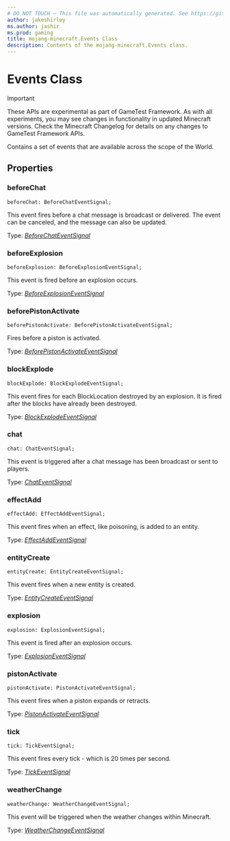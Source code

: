 ```yaml
---
# DO NOT TOUCH — This file was automatically generated. See https://github.com/Mojang/MinecraftScriptingApiDocsGenerator to modify descriptions, examples, etc.
author: jakeshirley
ms.author: jashir
ms.prod: gaming
title: mojang-minecraft.Events Class
description: Contents of the mojang-minecraft.Events class.
---
```

# Events Class
>[!IMPORTANT]
>These APIs are experimental as part of GameTest Framework. As with all experiments, you may see changes in functionality in updated Minecraft versions. Check the Minecraft Changelog for details on any changes to GameTest Framework APIs.

Contains a set of events that are available across the scope of the World.

## Properties
### **beforeChat**
`beforeChat: BeforeChatEventSignal;`

This event fires before a chat message is broadcast or delivered. The event can be canceled, and the message can also be updated.

Type: [*BeforeChatEventSignal*](BeforeChatEventSignal.md)


### **beforeExplosion**
`beforeExplosion: BeforeExplosionEventSignal;`

This event is fired before an explosion occurs.

Type: [*BeforeExplosionEventSignal*](BeforeExplosionEventSignal.md)


### **beforePistonActivate**
`beforePistonActivate: BeforePistonActivateEventSignal;`

Fires before a piston is activated.

Type: [*BeforePistonActivateEventSignal*](BeforePistonActivateEventSignal.md)


### **blockExplode**
`blockExplode: BlockExplodeEventSignal;`

This event fires for each BlockLocation destroyed by an explosion. It is fired after the blocks have already been destroyed.

Type: [*BlockExplodeEventSignal*](BlockExplodeEventSignal.md)


### **chat**
`chat: ChatEventSignal;`

This event is triggered after a chat message has been broadcast or sent to players.

Type: [*ChatEventSignal*](ChatEventSignal.md)


### **effectAdd**
`effectAdd: EffectAddEventSignal;`

This event fires when an effect, like poisoning, is added to an entity.

Type: [*EffectAddEventSignal*](EffectAddEventSignal.md)


### **entityCreate**
`entityCreate: EntityCreateEventSignal;`

This event fires when a new entity is created.

Type: [*EntityCreateEventSignal*](EntityCreateEventSignal.md)


### **explosion**
`explosion: ExplosionEventSignal;`

This event is fired after an explosion occurs.

Type: [*ExplosionEventSignal*](ExplosionEventSignal.md)


### **pistonActivate**
`pistonActivate: PistonActivateEventSignal;`

This event fires when a piston expands or retracts.

Type: [*PistonActivateEventSignal*](PistonActivateEventSignal.md)


### **tick**
`tick: TickEventSignal;`

This event fires every tick - which is 20 times per second.

Type: [*TickEventSignal*](TickEventSignal.md)


### **weatherChange**
`weatherChange: WeatherChangeEventSignal;`

This event will be triggered when the weather changes within Minecraft.

Type: [*WeatherChangeEventSignal*](WeatherChangeEventSignal.md)




